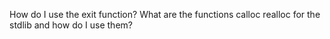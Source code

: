 How do I use the exit function?
What are the functions calloc realloc for the stdlib and how do I use them?
